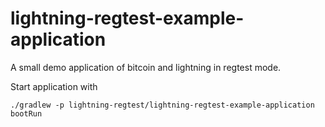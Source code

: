 lightning-regtest-example-application
===

A small demo application of bitcoin and lightning in regtest mode.

Start application with
```shell
./gradlew -p lightning-regtest/lightning-regtest-example-application bootRun
```
